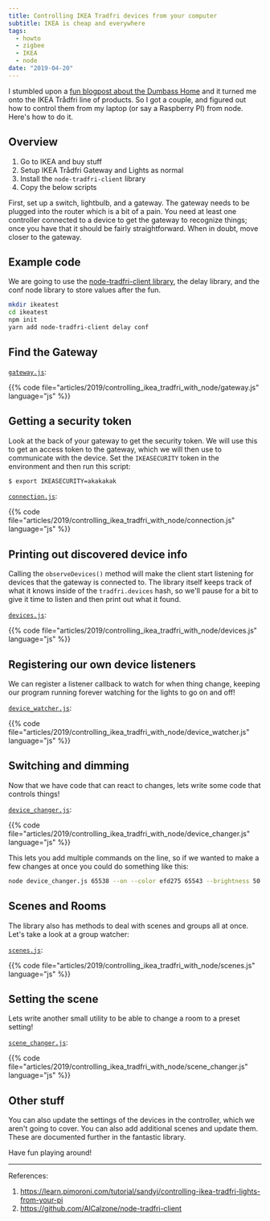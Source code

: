 ```yaml
---
title: Controlling IKEA Tradfri devices from your computer
subtitle: IKEA is cheap and everywhere
tags:
  - howto
  - zigbee
  - IKEA
  - node
date: "2019-04-20"
---
```


I stumbled upon a [fun blogpost about the Dumbass Home](https://vas3k.com/blog/dumbass_home/?ref=sn) and it turned me onto the IKEA Trådfri line of products.  So I got a couple, and figured out how to control them from my laptop (or say a Raspberry PI) from node.  Here's how to do it.

<!--more-->

## Overview

1. Go to IKEA and buy stuff
2. Setup IKEA Trådfri Gateway and Lights as normal
3. Install the `node-tradfri-client` library
4. Copy the below scripts

First, set up a switch, lightbulb, and a gateway.  The gateway needs to be plugged into the router which is a bit of a pain.  You need at least one controller connected to a device to get the gateway to recognize things; once you have that it should be fairly straightforward.  When in doubt, move closer to the gateway.

## Example code

We are going to use the [node-tradfri-client library](https://github.com/AlCalzone/node-tradfri-client), the delay library, and the conf node library to store values after the fun.

```bash
mkdir ikeatest
cd ikeatest
npm init
yarn add node-tradfri-client delay conf
```

## Find the Gateway

[`gateway.js`](gateway.js):

{{% code file="articles/2019/controlling_ikea_tradfri_with_node/gateway.js" language="js" %}}

## Getting a security token

Look at the back of your gateway to get the security token.  We will use this to get an
access token to the gateway, which we will then use to communicate with the device.
Set the `IKEASECURITY` token in the environment and then run this script:

```bash
$ export IKEASECURITY=akakakak
```

[`connection.js`](connection.js):

{{% code file="articles/2019/controlling_ikea_tradfri_with_node/connection.js" language="js" %}}

## Printing out discovered device info

Calling the `observeDevices()` method will make the client start listening for devices that the gateway is connected to.  The library itself keeps track of what it knows inside of the `tradfri.devices` hash, so we'll pause for a bit to give it time to listen and then print out what it found.

[`devices.js`](devices.js):

{{% code file="articles/2019/controlling_ikea_tradfri_with_node/devices.js" language="js" %}}

## Registering our own device listeners

We can register a listener callback to watch for when thing change, keeping our program running forever watching for the lights to go on and off!

[`device_watcher.js`](device_watcher.js):

{{% code file="articles/2019/controlling_ikea_tradfri_with_node/device_watcher.js" language="js" %}}

## Switching and dimming

Now that we have code that can react to changes, lets write some code that controls things!

[`device_changer.js`](device_changer.js):

{{% code file="articles/2019/controlling_ikea_tradfri_with_node/device_changer.js" language="js" %}}

This lets you add multiple commands on the line, so if we wanted to make a few changes at once you could do something like this:

```bash
node device_changer.js 65538 --on --color efd275 65543 --brightness 50 --on 65540 --on
```

## Scenes and Rooms

The library also has methods to deal with scenes and groups all at once.  Let's take a look at a group watcher:

[`scenes.js`](scenes.js):

{{% code file="articles/2019/controlling_ikea_tradfri_with_node/scenes.js" language="js" %}}

## Setting the scene

Lets write another small utility to be able to change a room to a preset setting!

[`scene_changer.js`](scene_changer.js):

{{% code file="articles/2019/controlling_ikea_tradfri_with_node/scene_changer.js" language="js" %}}

## Other stuff

You can also update the settings of the devices in the controller, which we aren't going to cover.  You can also add additional scenes and update them.  These are documented further in the fantastic library.

Have fun playing around!

---

References:

1. https://learn.pimoroni.com/tutorial/sandyj/controlling-ikea-tradfri-lights-from-your-pi
2. https://github.com/AlCalzone/node-tradfri-client
